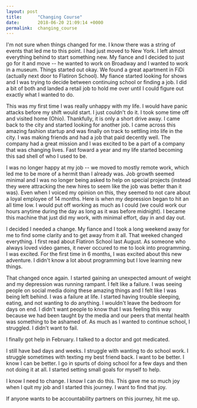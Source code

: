 ```yaml
---
layout: post
title:      "Changing Course"
date:       2018-06-20 21:09:14 +0000
permalink:  changing_course
---
```




I'm not sure when things changed for me. I know there was a string of events that led me to this point. I had just moved to New York. I left almost everything behind to start something new. My fiance and I decided to just go for it and move -- he wanted to work on Broadway and I wanted to work in a museum. Things started out okay. We found a great apartment in FiDi (actually next door to Flatiron School). My fiance started looking for shows and I was trying to decide between continuing school or finding a job. I did a bit of both and landed a retail job to hold me over until I could figure out exactly what I wanted to do.

This was my first time I was really unhappy with my life. I would have panic attacks before my shift would start. I just couldn't do it. I took some time off and visited home (Ohio). Thankfully, it is only a short drive away. I came back to the city and started looking for another job. I came across this amazing fashion startup and was finally on track to settling into life in the city. I was making friends and had a job that paid decently well. The company had a great mission and I was excited to be a part of a company that was changing lives. Fast foward a year and my life started becoming this sad shell of who I used to be. 

I was no longer happy at my job -- we moved to mostly remote work, which led me to be more of a hermit than I already was. Job growth seemed minimal and I was no longer being asked to help on special projects (instead they were attracking the new hires to seem like the job was better than it was). Even when I voiced my opinion on this, they seemed to not care about a loyal employee of 14 months. Here is when my depression began to hit an all time low. I would put off working as much as I could (we could work our hours anytime during the day as long as it was before midnight). I became this machine that just did my work, with minimal effort, day in and day out. 

I decided I needed a change. My fiance and I took a long weekend away for me to find some clarity and to get away from it all. That weeked changed everything. I first read about Flatiron School last August. As someone who always loved video games, it never occured to me to look into programming. I was excited. For the first time in 6 months, I was excited about this new adventure. I didn't know a lot about programming but I love learning new things. 

That changed once again. I started gaining an unexpected amount of weight and my depression was running rampant. I felt like a failure. I was seeing people on social media doing these amazing things and I felt like I was being left behind. I was a failure at life. I started having trouble sleeping, eating, and not wanting to do anything. I wouldn't leave the bedroom for days on end. I didn't want people to know that I was feeling this way because we had been taught by the media and our peers that mental health was something to be ashamed of. As much as I wanted to continue school, I struggled. I didn't want to fail.

I finally got help in February. I talked to a doctor and got medicated. 

I still have bad days and weeks. I struggle with wanting to do school work. I struggle sometimes with texting my best friend back. I want to be better. I know I can be better. I go in spurts of doing school for a few days and then not doing it at all. I started setting small goals for myself to help. 

I know I need to change. I know I can do this. This gave me so much joy when I quit my job and I started this journey. I want to find that joy. 

If anyone wants to be accountability partners on this journey, hit me up.

